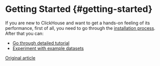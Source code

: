 # Getting Started {#getting-started}

If you are new to ClickHouse and want to get a hands-on feeling of its performance, first of all, you need to go through the [installation process](install.md). After that you can:

- [Go through detailed tutorial](tutorial.md)
- [Experiment with example datasets](example_datasets/ontime.md)

[Original article](https://clickhouse.tech/docs/es/getting_started/) <!--hide-->

